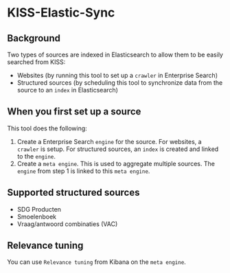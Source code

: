 # KISS-Elastic-Sync

## Background
Two types of sources are indexed in Elasticsearch to allow them to be easily searched from KISS:
- Websites (by running this tool to set up a `crawler` in Enterprise Search)
- Structured sources (by scheduling this tool to synchronize data from the source to an `index` in Elasticsearch)

## When you first set up a source
This tool does the following:
1. Create a Enterprise Search `engine` for the source. For websites, a `crawler` is setup. For structured sources, an `index` is created and linked to the `engine`.
1. Create a `meta engine`. This is used to aggregate multiple sources. The `engine` from step 1 is linked to this `meta engine`.

## Supported structured sources
- SDG Producten
- Smoelenboek
- Vraag/antwoord combinaties (VAC)

## Relevance tuning
You can use `Relevance tuning` from Kibana on the `meta engine`.

